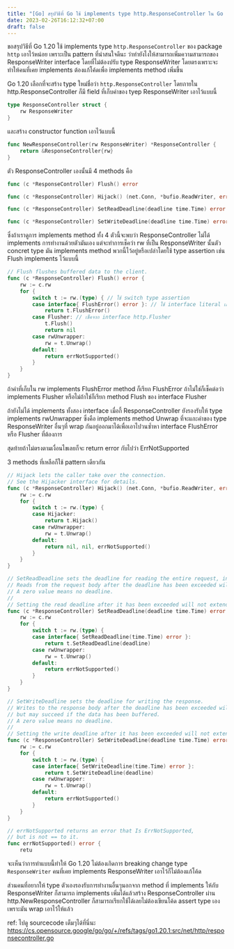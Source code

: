 ```yaml
---
title: "[Go] สรุปวิธีที่ Go ใช้ implements type http.ResponseController ใน Go 1.20"
date: 2023-02-26T16:12:32+07:00
draft: false
---
```


ขอสรุปวิธีที่ Go 1.20 ใช้ implements type `http.ResponseController` ของ package `http` เอาไว้หน่อย เพราะเป็น pattern ที่น่าสนใจดีนะ ว่าทำยังไงให้สามารถเพิ่มความสามารถของ ResponseWriter interface โดยที่ไม่ต้องปรับ type ResponseWriter โดยตรงเพราะจะทำให้คนที่เคย implements ต้องแก้โค้ดเพื่อ implements method เพิ่มขึ้น

<!--more-->

Go 1.20 เลือกที่จะสร้าง type ใหม่ชื่อว่า `http.ResponseController` โดยภายใน http.ResponseController ก็มี field ที่เก็บค่าของ tyep ResponseWriter เอาไว้แบบนี้

```go
type ResponseController struct {
	rw ResponseWriter
}
```

และสร้าง constructor function เอาไว้แบบนี้

```go
func NewResponseController(rw ResponseWriter) *ResponseController {
	return &ResponseController{rw}
}
```

ตัว ResponseController เองนั้นมี 4 methods คือ

```go
func (c *ResponseController) Flush() error

func (c *ResponseController) Hijack() (net.Conn, *bufio.ReadWriter, error)

func (c *ResponseController) SetReadDeadline(deadline time.Time) error

func (c *ResponseController) SetWriteDeadline(deadline time.Time) error
```

ซึ่งถ้าเราดูการ implements method ทั้ง 4 ตัวนี้จะพบว่า ResponseController ไม่ได้ implements การทำงานด้วยตัวมันเอง แต่จะทำการเช็คว่า rw ที่เป็น ResponseWriter นั้นตัว concret type มัน implements method พวกนี้ไว้อยู่หรือเปล่าโดยใช้ type assertion เช่น Flush implements ไว้แบบนี้

```go
// Flush flushes buffered data to the client.
func (c *ResponseController) Flush() error {
	rw := c.rw
	for {
		switch t := rw.(type) { // ใช้ switch type assertion
		case interface{ FlushError() error }: // ใช้ interface literal เลยไม่สร้าง type ใหม่
			return t.FlushError()
		case Flusher: // เช็คจาก interface http.Flusher
			t.Flush()
			return nil
		case rwUnwrapper:
			rw = t.Unwrap()
		default:
			return errNotSupported()
		}
	}
}
```

ถ้าค่าที่เก็บใน rw implements FlushError method ก็เรียก FlushError ถ้าไม่ใช่ก็เช็คต่อว่า implements Flusher หรือไม่ถ้าใช่ก็เรียก method Flush ของ interface Flusher

ถ้ายังไม่ได้ implements ทั้งสอง interface เมื่อกี้ ResponseController ยังรองรับให้ type implements rwUnwrapper ซึ่งคือ implements method Unwrap ที่จะแกะค่าของ type ResponseWriter อื่นๆที่ wrap กันอยู่ออกมาได้เพื่อเอาไปวนซ้ำหา interface FlushError หรือ Flusher ที่ต้องการ

สุดท้ายถ้าไม่ตรงตามเงื่อนไขเลยก็จะ return error กับไปว่า ErrNotSupported

3 methods ที่เหลือก็ใช้ pattern เดียวกัน

```go
// Hijack lets the caller take over the connection.
// See the Hijacker interface for details.
func (c *ResponseController) Hijack() (net.Conn, *bufio.ReadWriter, error) {
	rw := c.rw
	for {
		switch t := rw.(type) {
		case Hijacker:
			return t.Hijack()
		case rwUnwrapper:
			rw = t.Unwrap()
		default:
			return nil, nil, errNotSupported()
		}
	}
}

// SetReadDeadline sets the deadline for reading the entire request, including the body.
// Reads from the request body after the deadline has been exceeded will return an error.
// A zero value means no deadline.
//
// Setting the read deadline after it has been exceeded will not extend it.
func (c *ResponseController) SetReadDeadline(deadline time.Time) error {
	rw := c.rw
	for {
		switch t := rw.(type) {
		case interface{ SetReadDeadline(time.Time) error }:
			return t.SetReadDeadline(deadline)
		case rwUnwrapper:
			rw = t.Unwrap()
		default:
			return errNotSupported()
		}
	}
}

// SetWriteDeadline sets the deadline for writing the response.
// Writes to the response body after the deadline has been exceeded will not block,
// but may succeed if the data has been buffered.
// A zero value means no deadline.
//
// Setting the write deadline after it has been exceeded will not extend it.
func (c *ResponseController) SetWriteDeadline(deadline time.Time) error {
	rw := c.rw
	for {
		switch t := rw.(type) {
		case interface{ SetWriteDeadline(time.Time) error }:
			return t.SetWriteDeadline(deadline)
		case rwUnwrapper:
			rw = t.Unwrap()
		default:
			return errNotSupported()
		}
	}
}

// errNotSupported returns an error that Is ErrNotSupported,
// but is not == to it.
func errNotSupported() error {
	retu
```

จะเห็นว่าการทำแบบนี้ทำให้ Go 1.20 ไม่ต้องเกิดการ breaking change type `ResponseWriter` คนที่เคย implements ResponseWriter เอาไว้ก็ไม่ต้องแก้โค้ด

ส่วนคนที่อยากให้ type ตัวเองรองรับการทำงานอื่นๆนอกจาก method ที่ implements ให้กับ ResponseWriter ก็สามารถ implements เพิ่มได้แล้วสร้าง ResponseController ผ่าน http.NewResponseController ก็สามารถเรียกใช้ได้เลยไม่ต้องเขียนโค้ด assert type เองเพราะมัน wrap เอาไว้ให้แล้ว

ref: ไปดู sourcecode เต็มๆได้ที่นี่นะ https://cs.opensource.google/go/go/+/refs/tags/go1.20.1:src/net/http/responsecontroller.go
